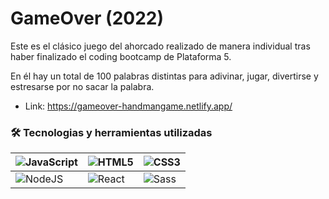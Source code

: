 # GameOver (2022)

Este es el clásico juego del ahorcado realizado de manera individual tras haber finalizado el coding bootcamp de Plataforma 5.

En él hay un total de 100 palabras distintas para adivinar, jugar, divertirse y estresarse por no sacar la palabra.

- Link: https://gameover-handmangame.netlify.app/



### 🛠 Tecnologias y herramientas utilizadas

|![JavaScript](https://img.shields.io/badge/javascript-%23323330.svg?style=for-the-badge&logo=javascript&logoColor=%23F7DF1E)|![HTML5](https://img.shields.io/badge/html5-%23E34F26.svg?style=for-the-badge&logo=html5&logoColor=white)|![CSS3](https://img.shields.io/badge/css3-%231572B6.svg?style=for-the-badge&logo=css3&logoColor=white)|
|-------- |--------|--------|
|![NodeJS](https://img.shields.io/badge/node.js-6DA55F?style=for-the-badge&logo=node.js&logoColor=white)|![React](https://img.shields.io/badge/react-%2320232a.svg?style=for-the-badge&logo=react&logoColor=%2361DAFB)|![Sass](https://img.shields.io/badge/sass-%23593d88.svg?style=for-the-badge&logo=sass&logoColor=white)|

